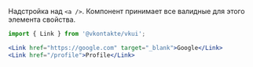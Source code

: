 Надстройка над `<a />`. Компонент принимает все валидные для этого элемента свойства.

```jsx static
import { Link } from '@vkontakte/vkui';

<Link href="https://google.com" target="_blank">Google</Link>
<Link href="/profile">Profile</Link>
```
